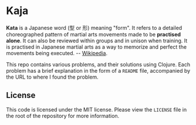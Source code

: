 # Kaja
<b>Kata</b> is a Japanese word (型 or 形) meaning "form". It refers to a detailed choreographed pattern of martial arts movements made to be <b>practised alone</b>. It can also be reviewed within groups and in unison when training. It is practised in Japanese martial arts as a way to memorize and perfect the movements being executed. -- [Wikipedia](https://en.wikipedia.org/wiki/Kata).

This repo contains various problems, and their solutions using Clojure. Each problem has a brief explanation in the form of a `README` file, accompanied by the URL to where I found the problem.

## License
This code is licensed under the MIT license. Please view the `LICENSE` file in the root of the repository for more information.
